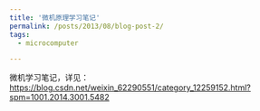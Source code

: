 ```yaml
---
title: '微机原理学习笔记'
permalink: /posts/2013/08/blog-post-2/
tags:
  - microcomputer

---
```


微机学习笔记，详见：https://blog.csdn.net/weixin_62290551/category_12259152.html?spm=1001.2014.3001.5482
